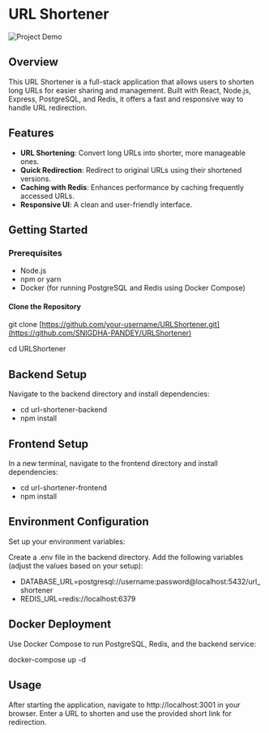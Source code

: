 # URL Shortener
![Project Demo](https://github.com/SNIGDHA-PANDEY/URLShortener/blob/master/0601753b-a43c-4053-8795-08495ef96442.gif)
## Overview

This URL Shortener is a full-stack application that allows users to shorten long URLs for easier sharing and management. Built with React, Node.js, Express, PostgreSQL, and Redis, it offers a fast and responsive way to handle URL redirection.

## Features

- **URL Shortening**: Convert long URLs into shorter, more manageable ones.
- **Quick Redirection**: Redirect to original URLs using their shortened versions.
- **Caching with Redis**: Enhances performance by caching frequently accessed URLs.
- **Responsive UI**: A clean and user-friendly interface.

## Getting Started

### Prerequisites

- Node.js
- npm or yarn
- Docker (for running PostgreSQL and Redis using Docker Compose)

#### Clone the Repository

git clone [https://github.com/your-username/URLShortener.git](https://github.com/SNIGDHA-PANDEY/URLShortener)

cd URLShortener

## Backend Setup

Navigate to the backend directory and install dependencies:

- cd url-shortener-backend
- npm install

## Frontend Setup
In a new terminal, navigate to the frontend directory and install dependencies:

- cd url-shortener-frontend
- npm install

## Environment Configuration
Set up your environment variables:

Create a .env file in the backend directory.
Add the following variables (adjust the values based on your setup):

- DATABASE_URL=postgresql://username:password@localhost:5432/url_shortener
- REDIS_URL=redis://localhost:6379

## Docker Deployment
Use Docker Compose to run PostgreSQL, Redis, and the backend service:

docker-compose up -d

## Usage
After starting the application, navigate to http://localhost:3001 in your browser. Enter a URL to shorten and use the provided short link for redirection.

